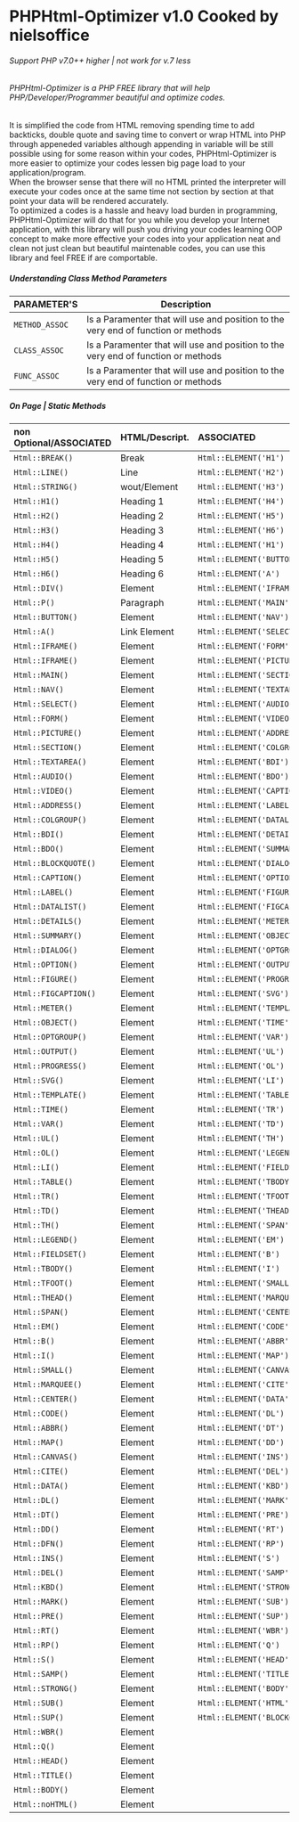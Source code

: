 # PHPHtml-Optimizer v1.0 Cooked by nielsoffice 
<h6>Support PHP v7.0++ higher | not work for v.7 less</h6>
<h6>PHPHtml-Optimizer is a PHP FREE library that will help PHP/Developer/Programmer beautiful and optimize codes. </h6>
<p>It is simplified the code from HTML removing spending time to add backticks, double quote and saving time to convert or wrap HTML into PHP through appeneded variables although appending in variable will be still possible using for some reason within your codes, PHPHtml-Optimizer is more easier to optimize your codes lessen big page load to your application/program.<br />
When the browser sense that there will no HTML printed the interpreter will execute your codes once at the same time not section by section at that point your data will be rendered accurately.<br />
To optimized a codes is a hassle and heavy load burden in programming, PHPHtml-Optimizer will do that for you while you develop your Internet application, with this library will push you driving your codes learning OOP concept to make more effective your codes into your application neat and clean not just clean but beautiful maintenable codes, you can use this library and feel FREE if are comportable.    
</p>

<h5>Understanding Class Method Parameters</h5>

| PARAMETER'S    | Description |
| ---            | ---         |
| `METHOD_ASSOC` | Is a Paramenter that will use and position to the very end of function or methods |
| `CLASS_ASSOC`  | Is a Paramenter that will use and position to the very end of function or methods |
| `FUNC_ASSOC`   | Is a Paramenter that will use and position to the very end of function or methods |



<h5>On Page | Static Methods</h5>

| non Optional/ASSOCIATED | HTML/Descript. | ASSOCIATED | Inline nonClosing/ASSOCIATED |
|:---            |:---            |:---            |:---            |
| `Html::BREAK()`  | Break          | `Html::ELEMENT('H1')`    |`Html::_ELEMENT('my_input','INPUT')`|
| `Html::LINE()`   | Line           | `Html::ELEMENT('H2')`    |`Html::_ELEMENT('my_track','track')`|
| `Html::STRING()` | wout/Element   | `Html::ELEMENT('H3')`    |`Html::_ELEMENT('my_circle','circle')`|
| `Html::H1()`     | Heading 1      | `Html::ELEMENT('H4')`    |`Html::_ELEMENT('my_param','param')`|
| `Html::H2()`     | Heading 2      | `Html::ELEMENT('H5')`    |`Html::_ELEMENT('my_meta','meta')`|
| `Html::H3()`     | Heading 3      | `Html::ELEMENT('H6')`    |`Html::_ELEMENT('my_link','link')`|
| `Html::H4()`     | Heading 4      | `Html::ELEMENT('H1')`    |`Html::_ELEMENT('my_img','img')`|
| `Html::H5()`     | Heading 5      | `Html::ELEMENT('BUTTON')` | `Html::_ELEMENT('my_embed','embed')`|
| `Html::H6()`     | Heading 6      | `Html::ELEMENT('A')`     | `Html::_ELEMENT('my_option','option')`|
| `Html::DIV()`    | Element        | `Html::ELEMENT('IFRAME')`| `Html::_ELEMENT('my_col','col')`|
| `Html::P()`      | Paragraph      | `Html::ELEMENT('MAIN')`    | `Html::_ELEMENT('my_base','base')`|
| `Html::BUTTON()` | Element        | `Html::ELEMENT('NAV')`    | `Html::_ELEMENT('my_aside','aside')`|
| `Html::A()`      | Link Element   | `Html::ELEMENT('SELECT')`    | `Html::_ELEMENT('my_area','area')`|
| `Html::IFRAME()` | Element        | `Html::ELEMENT('FORM')` |  `Html::_ELEMENT('my_DOCTYPE','DOCTYPE')`|
| `Html::IFRAME()` | Element        | `Html::ELEMENT('PICTURE')`    | 
| `Html::MAIN()`   | Element        | `Html::ELEMENT('SECTION')`    | 
| `Html::NAV()`    | Element        | `Html::ELEMENT('TEXTAREA')`    | 
| `Html::SELECT()` | Element        | `Html::ELEMENT('AUDIO')`    | 
| `Html::FORM()`   | Element        | `Html::ELEMENT('VIDEO')`    | 
| `Html::PICTURE()`| Element        | `Html::ELEMENT('ADDRESS')`    | 
| `Html::SECTION()`| Element        | `Html::ELEMENT('COLGROUP')`    | 
| `Html::TEXTAREA()`| Element        | `Html::ELEMENT('BDI')`    | 
| `Html::AUDIO()`| Element        | `Html::ELEMENT('BDO')`    | 
| `Html::VIDEO()`| Element        | `Html::ELEMENT('CAPTION')` | 
| `Html::ADDRESS()`| Element        | `Html::ELEMENT('LABEL')`    | 
| `Html::COLGROUP()`| Element        | `Html::ELEMENT('DATALIST')`    | 
| `Html::BDI()`| Element        | `Html::ELEMENT('DETAILS')`    | 
| `Html::BDO()`| Element        | `Html::ELEMENT('SUMMARY')` | 
| `Html::BLOCKQUOTE()`| Element        | `Html::ELEMENT('DIALOG')` | 
| `Html::CAPTION()`| Element        | `Html::ELEMENT('OPTION')` | 
| `Html::LABEL()`| Element        | `Html::ELEMENT('FIGURE')` | 
| `Html::DATALIST()`| Element        | `Html::ELEMENT('FIGCAPTION')` |
| `Html::DETAILS()`| Element        | `Html::ELEMENT('METER')` |
| `Html::SUMMARY()`| Element        | `Html::ELEMENT('OBJECT')`    |
| `Html::DIALOG()`| Element        | `Html::ELEMENT('OPTGROUP')`    |
| `Html::OPTION()`| Element        | `Html::ELEMENT('OUTPUT')`    |
| `Html::FIGURE()`| Element        | `Html::ELEMENT('PROGRESS')`    |
| `Html::FIGCAPTION()`| Element        | `Html::ELEMENT('SVG')`    |
| `Html::METER()`| Element        | `Html::ELEMENT('TEMPLATE')` |
| `Html::OBJECT()`| Element        | `Html::ELEMENT('TIME')` |
| `Html::OPTGROUP()`| Element        | `Html::ELEMENT('VAR')` |
| `Html::OUTPUT()`| Element        | `Html::ELEMENT('UL')` |
| `Html::PROGRESS()`| Element        | `Html::ELEMENT('OL')` |
| `Html::SVG()`| Element        | `Html::ELEMENT('LI')` |
| `Html::TEMPLATE()`| Element        | `Html::ELEMENT('TABLE')` |
| `Html::TIME()`| Element        | `Html::ELEMENT('TR')`    |
| `Html::VAR()`| Element        | `Html::ELEMENT('TD')`    |
| `Html::UL()`| Element        | `Html::ELEMENT('TH')`|
| `Html::OL()`| Element        | `Html::ELEMENT('LEGEND')`    |
| `Html::LI()`| Element        | `Html::ELEMENT('FIELDSET')`    |
| `Html::TABLE()`| Element        | `Html::ELEMENT('TBODY')`    |
| `Html::TR()`| Element        | `Html::ELEMENT('TFOOT')` |
| `Html::TD()`| Element        | `Html::ELEMENT('THEAD')` |
| `Html::TH()`| Element        | `Html::ELEMENT('SPAN')` |
| `Html::LEGEND()`| Element        | `Html::ELEMENT('EM')` |
| `Html::FIELDSET()`| Element        | `Html::ELEMENT('B')` |
| `Html::TBODY()`| Element        | `Html::ELEMENT('I')` |
| `Html::TFOOT()`| Element        | `Html::ELEMENT('SMALL')` |
| `Html::THEAD()`| Element        | `Html::ELEMENT('MARQUEE')`    |
| `Html::SPAN()`| Element        | `Html::ELEMENT('CENTER')` |
| `Html::EM()`| Element        | `Html::ELEMENT('CODE')` |
| `Html::B()`| Element        | `Html::ELEMENT('ABBR')` |
| `Html::I()`| Element        | `Html::ELEMENT('MAP')` |
| `Html::SMALL()`| Element        | `Html::ELEMENT('CANVAS')` |
| `Html::MARQUEE()`| Element        | `Html::ELEMENT('CITE')` |
| `Html::CENTER()`| Element        | `Html::ELEMENT('DATA')` |
| `Html::CODE()`| Element        | `Html::ELEMENT('DL')` |
| `Html::ABBR()`| Element        | `Html::ELEMENT('DT')` |
| `Html::MAP()`| Element        | `Html::ELEMENT('DD')` |
| `Html::CANVAS()`| Element        | `Html::ELEMENT('INS')`    |
| `Html::CITE()`| Element        | `Html::ELEMENT('DEL')` |
| `Html::DATA()`| Element        | `Html::ELEMENT('KBD')` |
| `Html::DL()`| Element        | `Html::ELEMENT('MARK')` |
| `Html::DT()`| Element        | `Html::ELEMENT('PRE')` |
| `Html::DD()`| Element        | `Html::ELEMENT('RT')`    |
| `Html::DFN()`| Element        | `Html::ELEMENT('RP')` |
| `Html::INS()`| Element        | `Html::ELEMENT('S')` |
| `Html::DEL()`| Element        | `Html::ELEMENT('SAMP')` |
| `Html::KBD()`| Element        | `Html::ELEMENT('STRONG')` |
| `Html::MARK()`| Element        | `Html::ELEMENT('SUB')`    |
| `Html::PRE()`| Element        | `Html::ELEMENT('SUP')` |
| `Html::RT()`| Element        | `Html::ELEMENT('WBR')`    |
| `Html::RP()`| Element        | `Html::ELEMENT('Q')` |
| `Html::S()`| Element        | `Html::ELEMENT('HEAD')` |
| `Html::SAMP()`| Element        | `Html::ELEMENT('TITLE')`    |
| `Html::STRONG()`| Element        | `Html::ELEMENT('BODY')` |
| `Html::SUB()`| Element        | `Html::ELEMENT('HTML')`    |
| `Html::SUP()`| Element        | `Html::ELEMENT('BLOCKQUOTE')`    |
| `Html::WBR()`| Element        |     |
| `Html::Q()`| Element        |  |
| `Html::HEAD()`| Element        |  |
| `Html::TITLE()`| Element        |  |
| `Html::BODY()`| Element        |  |
| `Html::noHTML()`| Element        |     |
















































































